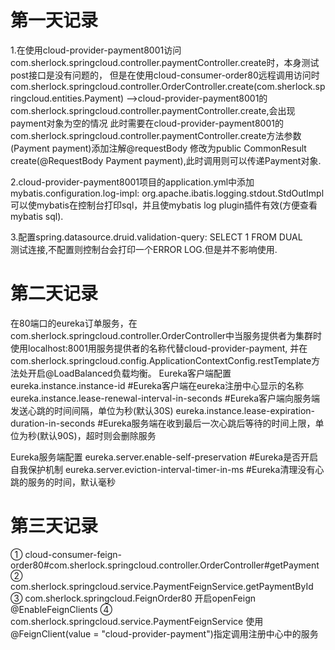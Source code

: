 # 第一天记录
1.在使用cloud-provider-payment8001访问com.sherlock.springcloud.controller.paymentController.create时，本身测试post接口是没有问题的，
但是在使用cloud-consumer-order80远程调用访问时
com.sherlock.springcloud.controller.OrderController.create(com.sherlock.springcloud.entities.Payment)
   -->cloud-provider-payment8001的com.sherlock.springcloud.controller.paymentController.create,会出现payment对象为空的情况
此时需要在cloud-provider-payment8001的com.sherlock.springcloud.controller.paymentController.create方法参数(Payment payment)添加注解@requestBody
修改为public CommonResult create(@RequestBody Payment payment),此时调用则可以传递Payment对象.

2.cloud-provider-payment8001项目的application.yml中添加mybatis.configuration.log-impl: org.apache.ibatis.logging.stdout.StdOutImpl 
可以使mybatis在控制台打印sql，并且使mybatis log plugin插件有效(方便查看mybatis sql).

3.配置spring.datasource.druid.validation-query: SELECT 1 FROM DUAL  
测试连接,不配置则控制台会打印一个ERROR LOG.但是并不影响使用.

# 第二天记录
在80端口的eureka订单服务，在com.sherlock.springcloud.controller.OrderController中当服务提供者为集群时使用localhost:8001用服务提供者的名称代替cloud-provider-payment,
并在 com.sherlock.springcloud.config.ApplicationContextConfig.restTemplate方法处开启@LoadBalanced负载均衡。
Eureka客户端配置
eureka.instance.instance-id  #Eureka客户端在eureka注册中心显示的名称
eureka.instance.lease-renewal-interval-in-seconds #Eureka客户端向服务端发送心跳的时间间隔，单位为秒(默认30S)
eureka.instance.lease-expiration-duration-in-seconds #Eureka服务端在收到最后一次心跳后等待的时间上限，单位为秒(默认90S)，超时则会删除服务

Eureka服务端配置
eureka.server.enable-self-preservation #Eureka是否开启自我保护机制
eureka.server.eviction-interval-timer-in-ms #Eureka清理没有心跳的服务的时间，默认毫秒

# 第三天记录
① cloud-consumer-feign-order80#com.sherlock.springcloud.controller.OrderController#getPayment
② com.sherlock.springcloud.service.PaymentFeignService.getPaymentById
③ com.sherlock.springcloud.FeignOrder80 开启openFeign @EnableFeignClients
④ com.sherlock.springcloud.service.PaymentFeignService 使用@FeignClient(value = "cloud-provider-payment")指定调用注册中心中的服务
 